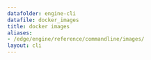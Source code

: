 ```yaml
---
datafolder: engine-cli
datafile: docker_images
title: docker images
aliases:
- /edge/engine/reference/commandline/images/
layout: cli
---
```


<!--
This page is automatically generated from Docker's source code. If you want to
suggest a change to the text that appears here, open a ticket or pull request
in the source repository on GitHub:

https://github.com/docker/cli
-->